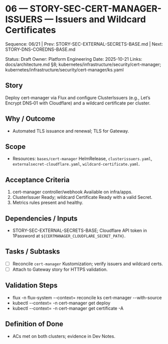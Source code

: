 # 06 — STORY-SEC-CERT-MANAGER-ISSUERS — Issuers and Wildcard Certificates

Sequence: 06/21 | Prev: STORY-SEC-EXTERNAL-SECRETS-BASE.md | Next: STORY-DNS-COREDNS-BASE.md

Status: Draft
Owner: Platform Engineering
Date: 2025-10-21
Links: docs/architecture.md §8; kubernetes/infrastructure/security/cert-manager; kubernetes/infrastructure/security/cert-manager/ks.yaml

## Story
Deploy cert-manager via Flux and configure ClusterIssuers (e.g., Let’s Encrypt DNS‑01 with Cloudflare) and a wildcard certificate per cluster.

## Why / Outcome
- Automated TLS issuance and renewal; TLS for Gateway.

## Scope
- Resources: `bases/cert-manager` HelmRelease, `clusterissuers.yaml`, `externalsecret-cloudflare.yaml`, `wildcard-certificate.yaml`.

## Acceptance Criteria
1) cert-manager controller/webhook Available on infra/apps.
2) ClusterIssuer Ready; wildcard Certificate Ready with a valid Secret.
3) Metrics rules present and healthy.

## Dependencies / Inputs
- STORY-SEC-EXTERNAL-SECRETS-BASE; Cloudflare API token in 1Password at `${CERTMANAGER_CLOUDFLARE_SECRET_PATH}`.

## Tasks / Subtasks
- [ ] Reconcile `cert-manager` Kustomization; verify issuers and wildcard certs.
- [ ] Attach to Gateway story for HTTPS validation.

## Validation Steps
- flux -n flux-system --context=<ctx> reconcile ks cert-manager --with-source
- kubectl --context=<ctx> -n cert-manager get deploy
- kubectl --context=<ctx> -n cert-manager get certificate -A

## Definition of Done
- ACs met on both clusters; evidence in Dev Notes.
